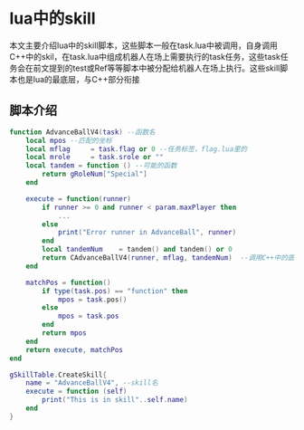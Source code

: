 # lua中的skill
本文主要介绍lua中的skill脚本，这些脚本一般在task.lua中被调用，自身调用C++中的skil，在task.lua中组成机器人在场上需要执行的task任务，这些task任务会在前文提到的test或Ref等等脚本中被分配给机器人在场上执行。这些skill脚本也是lua的最底层，与C++部分衔接

## 脚本介绍

```lua
function AdvanceBallV4(task) --函数名
	local mpos --匹配的坐标
	local mflag     = task.flag or 0 --任务标签，flag.lua里的
	local mrole     = task.srole or "" 
	local tandem = function () --可能的函数
		return gRoleNum["Special"]
	end

	execute = function(runner)
		if runner >= 0 and runner < param.maxPlayer then
			...
		else
			print("Error runner in AdvanceBall", runner)
		end
		local tandemNum    = tandem() and tandem() or 0
		return CAdvanceBallV4(runner, mflag, tandemNum)  --调用C++中的底层skill
	end

	matchPos = function()
		if type(task.pos) == "function" then
			mpos = task.pos()
		else
			mpos = task.pos
		end
		return mpos
	end
	return execute, matchPos
end

gSkillTable.CreateSkill{
	name = "AdvanceBallV4", --skill名
	execute = function (self)
		print("This is in skill"..self.name)
	end
}
```
